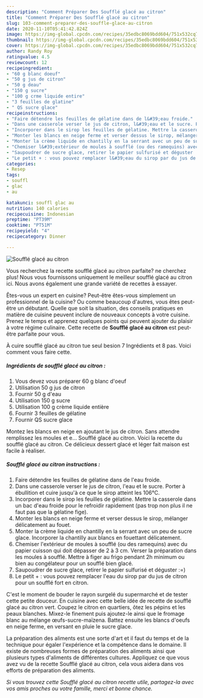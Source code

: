 ```yaml
---
description: "Comment Préparer Des Soufflé glacé au citron"
title: "Comment Préparer Des Soufflé glacé au citron"
slug: 103-comment-preparer-des-souffle-glace-au-citron
date: 2020-11-10T05:41:42.824Z
image: https://img-global.cpcdn.com/recipes/35edbc8069bdd604/751x532cq70/souffle-glace-au-citron-photo-principale-de-la-recette.jpg
thumbnail: https://img-global.cpcdn.com/recipes/35edbc8069bdd604/751x532cq70/souffle-glace-au-citron-photo-principale-de-la-recette.jpg
cover: https://img-global.cpcdn.com/recipes/35edbc8069bdd604/751x532cq70/souffle-glace-au-citron-photo-principale-de-la-recette.jpg
author: Randy Roy
ratingvalue: 4.5
reviewcount: 12
recipeingredient:
- "60 g blanc doeuf"
- "50 g jus de citron"
- "50 g deau"
- "150 g sucre"
- "100 g crme liquide entire"
- "3 feuilles de glatine"
- " QS sucre glace"
recipeinstructions:
- "Faire détendre les feuilles de gélatine dans de l&#39;eau froide."
- "Dans une casserole verser le jus de citron, l&#39;eau et le sucre. Porter à ébullition et cuire jusqu&#39;à ce que le sirop atteint les 106°C."
- "Incorporer dans le sirop les feuilles de gélatine. Mettre la casserole dans un bac d&#39;eau froide pour le refroidir rapidement (pas trop non plus il ne faut pas que la gélatine fige)."
- "Monter les blancs en neige ferme et verser dessus le sirop, mélanger délicatement au fouet."
- "Monter la crème liquide en chantilly en la serrant avec un peu de sucre glace. Incorporer la chantilly aux blancs en fouettant délicatement."
- "Chemiser l&#39;extérieur de moules à soufflé (ou des ramequins) avec du papier cuisson qui doit dépasser de 2 à 3 cm. Verser la préparation dans les moules à soufflé. Mettre à figer au frigo pendant 2h minimum ou bien au congélateur pour un soufflé bien glacé."
- "Saupoudrer de sucre glace, retirer le papier sulfurisé et déguster :=)"
- "Le petit + : vous pouvez remplacer l&#39;eau du sirop par du jus de citron pour un soufflé fort en citron."
categories:
- Resep
tags:
- souffl
- glac
- au

katakunci: souffl glac au 
nutrition: 140 calories
recipecuisine: Indonesian
preptime: "PT39M"
cooktime: "PT51M"
recipeyield: "4"
recipecategory: Dinner

---
```



![Soufflé glacé au citron](https://img-global.cpcdn.com/recipes/35edbc8069bdd604/751x532cq70/souffle-glace-au-citron-photo-principale-de-la-recette.jpg)

Vous recherchez la recette soufflé glacé au citron parfaite? ne cherchez plus! Nous vous fournissons uniquement le meilleur soufflé glacé au citron ici. Nous avons également une grande variété de recettes à essayer.

Êtes-vous un expert en cuisine? Peut-être êtes-vous simplement un professionnel de la cuisine? Ou comme beaucoup d'autres, vous êtes peut-être un débutant. Quelle que soit la situation, des conseils pratiques en matière de cuisine peuvent inclure de nouveaux concepts à votre cuisine. Prenez le temps et apprenez quelques points qui peuvent ajouter du plaisir à votre régime culinaire. Cette recette de <strong> Soufflé glacé au citron </strong> est peut-être parfaite pour vous.

<!--inarticleads1-->

À cuire soufflé glacé au citron tue seul besion 7 Ingrédients et 8 pas. Voici comment vous faire cette.

##### Ingrédients de soufflé glacé au citron :

1. Vous devez vous préparer 60 g blanc d&#39;oeuf
1. Utilisation 50 g jus de citron
1. Fournir 50 g d&#39;eau
1. Utilisation 150 g sucre
1. Utilisation 100 g crème liquide entière
1. Fournir 3 feuilles de gélatine
1. Fournir  QS sucre glace


Montez les blancs en neige en ajoutant le jus de citron. Sans attendre remplissez les moules et e… Soufflé glacé au citron. Voici la recette du soufflé glacé au citron. Ce délicieux dessert glacé et léger fait maison est facile à réaliser. 

<!--inarticleads2-->

##### Soufflé glacé au citron instructions :

1. Faire détendre les feuilles de gélatine dans de l&#39;eau froide.
1. Dans une casserole verser le jus de citron, l&#39;eau et le sucre. Porter à ébullition et cuire jusqu&#39;à ce que le sirop atteint les 106°C.
1. Incorporer dans le sirop les feuilles de gélatine. Mettre la casserole dans un bac d&#39;eau froide pour le refroidir rapidement (pas trop non plus il ne faut pas que la gélatine fige).
1. Monter les blancs en neige ferme et verser dessus le sirop, mélanger délicatement au fouet.
1. Monter la crème liquide en chantilly en la serrant avec un peu de sucre glace. Incorporer la chantilly aux blancs en fouettant délicatement.
1. Chemiser l&#39;extérieur de moules à soufflé (ou des ramequins) avec du papier cuisson qui doit dépasser de 2 à 3 cm. Verser la préparation dans les moules à soufflé. Mettre à figer au frigo pendant 2h minimum ou bien au congélateur pour un soufflé bien glacé.
1. Saupoudrer de sucre glace, retirer le papier sulfurisé et déguster :=)
1. Le petit + : vous pouvez remplacer l&#39;eau du sirop par du jus de citron pour un soufflé fort en citron.


C&#39;est le moment de bouder le rayon surgelé du supermarché et de tester cette petite douceur. En cuisine avec cette belle idée de recette de soufflé glacé au citron vert. Coupez le citron en quartiers, ôtez les pépins et les peaux blanches. Mixez-le finement puis ajoutez-le ainsi que le fromage blanc au mélange œufs-sucre-maïzena. Battez ensuite les blancs d&#39;oeufs en neige ferme, en versant en pluie le sucre glace. 

<!--inarticleads1-->

<p>
La préparation des aliments est une sorte d'art et il faut du temps et de la technique pour égaler l'expérience et la compétence dans le domaine. Il existe de nombreuses formes de préparation des aliments ainsi que plusieurs types d'aliments de différentes cultures. Appliquez ce que vous avez vu de la recette Soufflé glacé au citron, cela vous aidera dans vos efforts de préparation des aliments.
</p>

<p>
<i>Si vous trouvez cette Soufflé glacé au citron recette utile, partagez-la avec vos amis proches ou votre famille, merci et bonne chance.</i>
</p>
